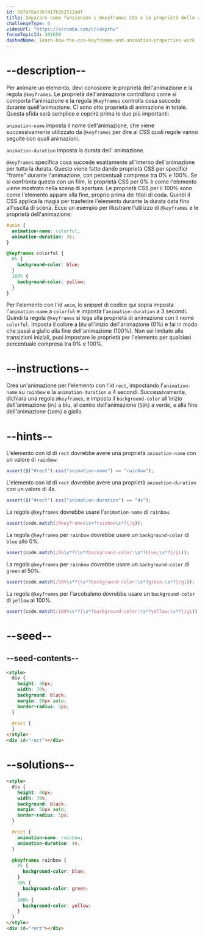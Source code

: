 ```yaml
---
id: 587d78a7367417b2b2512adf
title: Imparare come funzionano i @keyframes CSS e le proprietà delle animazioni
challengeType: 0
videoUrl: "https://scrimba.com/c/cakprhv"
forumTopicId: 301059
dashedName: learn-how-the-css-keyframes-and-animation-properties-work
---
```


# --description--

Per animare un elemento, devi conoscere le proprietà dell'animazione e la regola `@keyframes`. Le proprietà dell'animazione controllano come si comporta l'animazione e la regola `@keyframes` controlla cosa succede durante quell'animazione. Ci sono otto proprietà di animazione in totale. Questa sfida sarà semplice e coprirà prima le due più importanti:

`animation-name` imposta il nome dell'animazione, che viene successivamente utilizzato da `@keyframes` per dire al CSS quali regole vanno seguite con quali animazioni.

`animation-duration` imposta la durata dell' animazione.

`@keyframes` specifica cosa succede esattamente all'interno dell'animazione per tutta la durata. Questo viene fatto dando proprietà CSS per specifici "frame" durante l'animazione, con percentuali comprese tra 0% e 100%. Se si confronta questo con un film, le proprietà CSS per 0% è come l'elemento viene mostrato nella scena di apertura. Le proprietà CSS per il 100% sono come l'elemento appare alla fine, proprio prima dei titoli di coda. Quindi il CSS applica la magia per trasferire l'elemento durante la durata data fino all'uscita di scena. Ecco un esempio per illustrare l'utilizzo di `@keyframes` e le proprietà dell'animazione:

```css
#anim {
  animation-name: colorful;
  animation-duration: 3s;
}

@keyframes colorful {
  0% {
    background-color: blue;
  }
  100% {
    background-color: yellow;
  }
}
```

Per l'elemento con l'id `anim`, lo snippet di codice qui sopra imposta l'`animation-name` a `colorful` e imposta l'`animation-duration` a 3 secondi. Quindi la regola `@keyframes` si lega alla proprietà di animazione con il nome `colorful`. Imposta il colore a blu all'inizio dell'animazione (0%) e fai in modo che passi a giallo alla fine dell'animazione (100%). Non sei limitato alle transizioni iniziali, puoi impostare le proprietà per l'elemento per qualsiasi percentuale compresa tra 0% e 100%.

# --instructions--

Crea un'animazione per l'elemento con l'id `rect`, impostando l'`animation-name` su `rainbow` e la `animation-duration` a 4 secondi. Successivamente, dichiara una regola `@keyframes`, e imposta il `background-color` all'inizio dell'animazione (`0%`) a blu, al centro dell'animazione (`50%`) a verde, e alla fine dell'animazione (`100%`) a giallo.

# --hints--

L'elemento con id di `rect` dovrebbe avere una proprietà `animation-name` con un valore di `rainbow`.

```js
assert($("#rect").css("animation-name") == "rainbow");
```

L'elemento con id di `rect` dovrebbe avere una proprietà `animation-duration` con un valore di 4s.

```js
assert($("#rect").css("animation-duration") == "4s");
```

La regola `@keyframes` dovrebbe usare l'`animation-name` di `rainbow`.

```js
assert(code.match(/@keyframes\s+?rainbow\s*?{/g));
```

La regola `@keyframes` per `rainbow` dovrebbe usare un `background-color` di `blue` allo 0%.

```js
assert(code.match(/0%\s*?{\s*?background-color:\s*?blue;\s*?}/gi));
```

La regola `@keyframes` per `rainbow` dovrebbe usare un `background-color` di `green` al 50%.

```js
assert(code.match(/50%\s*?{\s*?background-color:\s*?green;\s*?}/gi));
```

La regola `@keyframes` per l'arcobaleno dovrebbe usare un `background-color` di `yellow` al 100%.

```js
assert(code.match(/100%\s*?{\s*?background-color:\s*?yellow;\s*?}/gi));
```

# --seed--

## --seed-contents--

```html
<style>
  div {
    height: 40px;
    width: 70%;
    background: black;
    margin: 50px auto;
    border-radius: 5px;
  }

  #rect {
  }
</style>
<div id="rect"></div>
```

# --solutions--

```html
<style>
  div {
    height: 40px;
    width: 70%;
    background: black;
    margin: 50px auto;
    border-radius: 5px;
  }

  #rect {
    animation-name: rainbow;
    animation-duration: 4s;
  }

  @keyframes rainbow {
    0% {
      background-color: blue;
    }
    50% {
      background-color: green;
    }
    100% {
      background-color: yellow;
    }
  }
</style>
<div id="rect"></div>
```
